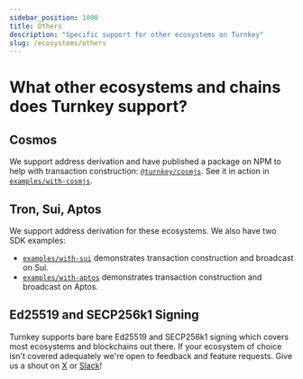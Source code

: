 ```yaml
---
sidebar_position: 1000
title: Others
description: "Specific support for other ecosystems on Turnkey"
slug: /ecosystems/others
---
```


# What other ecosystems and chains does Turnkey support?

## Cosmos

We support address derivation and have published a package on NPM to help with transaction construction: [`@turnkey/cosmjs`](https://www.npmjs.com/package/@turnkey/cosmjs). See it in action in [`examples/with-cosmjs`](https://github.com/tkhq/sdk/tree/main/examples/with-cosmjs).

## Tron, Sui, Aptos

We support address derivation for these ecosystems. We also have two SDK examples:
* [`examples/with-sui`](https://github.com/tkhq/sdk/tree/main/examples/with-sui) demonstrates transaction construction and broadcast on Sui.
* [`examples/with-aptos`](https://github.com/tkhq/sdk/tree/main/examples/with-aptos) demonstrates transaction construction and broadcast on Aptos.

## Ed25519 and SECP256k1 Signing

Turnkey supports bare bare Ed25519 and SECP256k1 signing which covers most ecosystems and blockchains out there. If your ecosystem of choice isn't covered adequately we're open to feedback and feature requests. Give us a shout on [X](https://x.com/turnkeyhq/) or [Slack](https://join.slack.com/t/clubturnkey/shared_invite/zt-2837d2isy-gbH60kJ~XnXSSFHiqVOrqw)!
